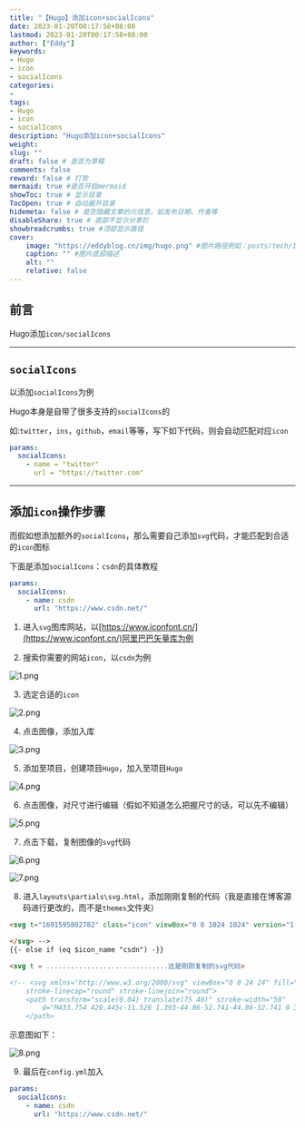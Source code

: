 ```yaml
---
title: "【Hugo】添加icon+socialIcons"
date: 2023-01-20T00:17:58+08:00
lastmod: 2023-01-20T00:17:58+08:00
author: ["Eddy"]
keywords: 
- Hugo
- icon
- socialIcons
categories: 
- 
tags: 
- Hugo
- icon
- socialIcons
description: "Hugo添加icon+socialIcons"
weight:
slug: ""
draft: false # 是否为草稿
comments: false
reward: false # 打赏
mermaid: true #是否开启mermaid
showToc: true # 显示目录
TocOpen: true # 自动展开目录
hidemeta: false # 是否隐藏文章的元信息，如发布日期、作者等
disableShare: true # 底部不显示分享栏
showbreadcrumbs: true #顶部显示路径
cover:
    image: "https://eddyblog.cn/img/hugo.png" #图片路径例如：posts/tech/123/123.png
    caption: "" #图片底部描述
    alt: ""
    relative: false
---
```

## 前言

Hugo添加`icon/socialIcons`

---

## `socialIcons`

以添加`socialIcons`为例

Hugo本身是自带了很多支持的`socialIcons`的

如:`twitter`，`ins`，`github`，`email`等等，写下如下代码，则会自动匹配对应`icon`

```YAML
params:
  socialIcons:
    - name = "twitter"
      url = "https://twitter.com"
```

---

## 添加`icon`操作步骤

而假如想添加额外的`socialIcons`，那么需要自己添加`svg`代码，才能匹配到合适的`icon`图标

下面是添加`socialIcons`：`csdn`的具体教程

```YAML
params:
  socialIcons:
    - name: csdn
      url: "https://www.csdn.net/"
```

1. 进入`svg`图库网站，以[https://www.iconfont.cn/](https://www.iconfont.cn/)阿里巴巴矢量库为例

2. 搜索你需要的网站`icon`，以`csdn`为例

![1.png](https://cdn.jsdelivr.net/gh/EddyCliff/ChartBed/Hugo_icon/1.png)

3. 选定合适的`icon`

![2.png](https://cdn.jsdelivr.net/gh/EddyCliff/ChartBed/Hugo_icon/2.png)

4. 点击图像，添加入库

![3.png](https://cdn.jsdelivr.net/gh/EddyCliff/ChartBed/Hugo_icon/3.png)

5. 添加至项目，创建项目`Hugo`，加入至项目`Hugo`

![4.png](https://cdn.jsdelivr.net/gh/EddyCliff/ChartBed/Hugo_icon/4.png)

6. 点击图像，对尺寸进行编辑（假如不知道怎么把握尺寸的话，可以先不编辑）

![5.png](https://cdn.jsdelivr.net/gh/EddyCliff/ChartBed/Hugo_icon/5.png)

7. 点击下载，复制图像的`svg`代码

![6.png](https://cdn.jsdelivr.net/gh/EddyCliff/ChartBed/Hugo_icon/6.png)

![7.png](https://cdn.jsdelivr.net/gh/EddyCliff/ChartBed/Hugo_icon/7.png)

8. 进入`layouts\partials\svg.html`，添加刚刚复制的代码（我是直接在博客源码进行更改的，而不是`themes`文件夹）

```HTML
<svg t="1691595802782" class="icon" viewBox="0 0 1024 1024" version="1.1" xmlns="http://www.w3.org/2000/svg" p-id="894" width="200" height="200"><path d="M512 1024C229.2224 1024 0 794.7776 0 512 0 229.2224 229.2224 0 512 0c282.7776 0 512 229.2224 512 512 0 282.7776-229.2224 512-512 512z m17.066667-413.525333c34.850133 4.352 68.778667 5.12 102.741333 2.0992 23.04-2.048 44.817067-8.362667 64.170667-21.9136 38.212267-26.794667 49.783467-85.1968 24.251733-123.050667-14.626133-21.7088-36.8128-30.344533-60.757333-35.498667-35.054933-7.543467-70.4512-5.751467-105.847467-3.413333-5.666133 0.3584-6.7584 3.072-7.236267 8.209067-3.072 32.682667-6.536533 65.314133-9.813333 97.962666-2.5088 24.814933-4.932267 49.629867-7.509333 75.605334z m53.4016-33.928534c1.962667-20.906667 3.6352-39.338667 5.4272-57.770666 1.553067-15.906133 3.413333-31.778133 4.727466-47.701334 0.3584-4.283733 1.553067-6.656 5.956267-6.382933 15.616 1.041067 31.709867 0.034133 46.728533 3.652267 36.488533 8.823467 48.725333 54.306133 23.3472 83.029333-15.8208 17.902933-36.7616 23.586133-59.255466 25.088-8.465067 0.546133-17.015467 0.085333-26.9312 0.085333zM512 434.295467c-2.184533-0.648533-3.5328-1.1776-4.932267-1.4336-37.717333-6.877867-75.690667-8.328533-113.646933-2.816-20.974933 3.037867-41.0112 9.489067-57.480533 23.330133-22.9888 19.319467-21.640533 46.848 4.4032 62.0032 13.056 7.594667 28.023467 12.509867 42.5984 17.288533 14.08 4.608 28.996267 6.826667 43.144533 11.264 12.5952 3.925333 14.011733 14.318933 3.584 22.306134-3.345067 2.56-7.441067 5.085867-11.537067 5.751466-11.195733 1.826133-22.698667 4.386133-33.826133 3.566934-24.098133-1.774933-48.042667-5.461333-72.5504-8.430934-1.365333 10.615467-2.935467 23.0912-4.5568 35.9424 4.181333 1.365333 7.68 2.730667 11.264 3.618134 33.9456 8.4992 68.386133 9.608533 102.912 5.12 20.087467-2.6112 39.4752-7.901867 56.695467-19.029334 28.603733-18.4832 36.693333-57.1904-4.676267-75.383466-14.506667-6.382933-30.190933-10.410667-45.482667-15.086934-11.4176-3.4816-23.313067-5.614933-34.525866-9.5232-9.7792-3.413333-11.144533-12.202667-3.037867-18.397866 4.6592-3.549867 10.717867-6.997333 16.384-7.3728a480.853333 480.853333 0 0 1 53.384533-0.853334c15.377067 0.699733 30.651733 3.549867 46.4896 5.5296L512 434.295467z m257.143467 2.048L750.933333 614.2976h54.152534c4.778667-45.636267 9.710933-90.7264 14.062933-135.8848 0.6144-6.365867 2.3552-8.840533 8.686933-9.0112 11.434667-0.273067 22.8864-1.979733 34.286934-1.570133 23.722667 0.853333 42.3936 9.728 38.4 43.264-2.901333 24.2688-5.597867 48.571733-8.2432 72.874666-1.092267 10.069333-1.826133 20.189867-2.730667 30.4128h55.330133c3.584-35.259733 7.9872-70.058667 10.496-104.994133 3.413333-47.4624-17.7664-73.3184-64.682666-80.213333-40.96-6.007467-81.339733-0.341333-121.5488 7.133866z m-483.498667 134.6048c-8.738133 1.297067-16.384 2.798933-24.098133 3.4816-25.6512 2.235733-51.319467 3.9424-76.305067-4.266667-13.909333-4.590933-24.6784-12.578133-29.7984-25.9584-7.901867-20.701867 0.887467-47.104 19.831467-60.3136 17.373867-12.117333 37.717333-15.9232 58.453333-15.9232 22.545067-0.017067 45.090133 2.423467 68.232533 3.84L307.2 432.298667c-15.069867-1.723733-29.4912-3.925333-43.997867-4.9152-41.0112-2.798933-80.64 2.6112-117.469866 20.462933-30.020267 14.557867-52.053333 36.010667-58.6752 68.130133-7.850667 38.144 11.537067 69.495467 51.7632 85.845334 19.1488 7.765333 39.287467 12.509867 60.0064 12.5952 24.746667 0.1024 49.493333-1.570133 74.205866-2.952534 3.106133-0.170667 8.311467-2.901333 8.669867-5.034666 1.979733-11.554133 2.730667-23.278933 3.9424-35.464534z" fill="#DD1700" p-id="895"></path></svg>
```

```HTML
</svg> -->
{{- else if (eq $icon_name "csdn") -}}

<svg t = ..............................这是刚刚复制的svg代码>

<!-- <svg xmlns="http://www.w3.org/2000/svg" viewBox="0 0 24 24" fill="none" stroke="currentColor" stroke-width="2"
    stroke-linecap="round" stroke-linejoin="round">
    <path transform="scale(0.04) translate(75 40)" stroke-width="50"
        d="M433.754 420.445c-11.526 1.393-44.86-52.741-44.86-52.741 0 31.345-16.136 72.247-51.051 101.786 16.842 5.192 54.843 19.167 45.803 34.421-7.316 12.343-125.51 7.881-159.632 4.037-34.122 3.844-152.316 8.306-159.632-4.037-9.045-15.25 28.918-29.214 45.783-34.415-34.92-29.539-51.059-70.445-51.059-101.792 0 0-33.334 54.134-44.859 52.741-5.37-.65-12.424-29.644 9.347-99.704 10.261-33.024 21.995-60.478 40.144-105.779C60.683 98.063 108.982.006 224 0c113.737.006 163.156 96.133 160.264 214.963 18.118 45.223 29.912 72.85 40.144 105.778 21.768 70.06 14.716 99.053 9.346 99.704z">
    </path>

```

示意图如下：

![8.png](https://cdn.jsdelivr.net/gh/EddyCliff/ChartBed/Hugo_icon/8.png)


9. 最后在`config.yml`加入

```YAML
params:
  socialIcons:
    - name: csdn
      url: "https://www.csdn.net/"
```

